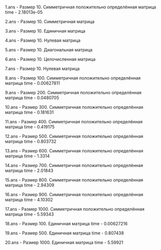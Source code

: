 1.ans - Размер 10. Симметричная положительно определённая матрица time - 2.18013e-05

2.ans - Размер 10. Симметричная матрица

3.ans - Размер 10. Единичная матрица

4.ans - Размер 10. Нулевая матрица

5.ans - Размер 10. Диагональная матрица

6.ans - Размер 10. Целочисленная матрица

7.ans - Размер 10. Нулевая матрица

8.ans - Размер 100. Симметричная положительно определённая матрица time - 0.00627811

9.ans - Размер 200. Симметричная положительно определённая матрица time - 0.0480705

10.ans - Размер 300. Симметричная положительно определённая матрица time - 0.181631

11.ans - Размер 400. Симметричная положительно определённая матрица time - 0.419175

12.ans - Размер 500. Симметричная положительно определённая матрица time - 0.803732

13.ans - Размер 600. Симметричная положительно определённая матрица time - 1.3314

14.ans - Размер 700. Симметричная положительно определённая матрица time - 2.01843

15.ans - Размер 800. Симметричная положительно определённая матрица time - 2.94309

16.ans - Размер 900. Симметричная положительно определённая матрица time - 4.10302

17.ans - Размер 1000. Симметричная положительно определённая матрица time - 5.59343

18.ans - Размер 100. Единичная матрица time - 0.00627216

19.ans - Размер 500. Единичная матрица time - 0.807438

20.ans - Размер 1000. Единичная матрица time - 5.59921
